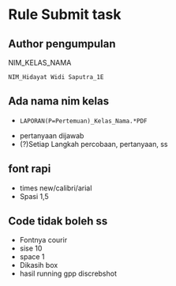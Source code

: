 # Rule Submit task
## Author pengumpulan
NIM_KELAS_NAMA
~~~
NIM_Hidayat Widi Saputra_1E
~~~
## Ada nama nim kelas
- ~~~
  LAPORAN(P=Pertemuan)_Kelas_Nama.*PDF
  ~~~
- pertanyaan dijawab
- (?)Setiap Langkah percobaan, pertanyaan, ss

## font rapi 
- times new/calibri/arial
- Spasi 1,5

## Code tidak boleh ss
- Fontnya courir
- sise 10
- space 1
- Dikasih box
- hasil running gpp discrebshot


